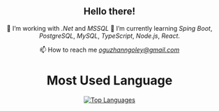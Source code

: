 
<!--
**oguzhangoley/oguzhangoley** is a ✨ _special_ ✨ repository because its `README.md` (this file) appears on your GitHub profile.

Here are some ideas to get you started:

- 🔭 I’m currently working on ...
- 🌱 I’m currently learning ...
- 👯 I’m looking to collaborate on ...
- 🤔 I’m looking for help with ...
- 💬 Ask me about ...
- 📫 How to reach me: ...
- 😄 Pronouns: ...
- ⚡ Fun fact: ...
-->

<h2 align="center">Hello there!</h1>
<div align="center">

  🔭 I’m working with *.Net* and *MSSQL*
  🌱 I’m currently learning *Sping Boot*, *PostgreSQL*, *MySQL*, *TypeScript*, *Node.js*, *React*.

 📫 How to reach me *oguzhanngoley@gmail.com*
<br>
<h1>Most Used Language</h1> 
<a href="https://github.com/oguzhangoley" align="left"><img src="https://github-readme-stats.vercel.app/api/top-langs/?username=oguzhangoley&langs_count=10&title_color=0891b2&text_color=14b8a6&icon_color=0891b2&bg_color=0f172a&hide_border=true&locale=en&custom_title=Top%20%Languages" alt="Top Languages" /></a>
</div>
